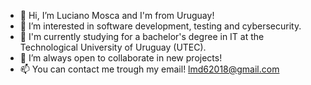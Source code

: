 - 👋 Hi, I’m Luciano Mosca and I'm from Uruguay!
- 👀 I’m interested in software development, testing and cybersecurity.
- 🌱 I'm currently studying for a bachelor's degree in IT at the Technological University of Uruguay (UTEC).
- 💞️ I’m always open to collaborate in new projects!
- 📫 You can contact me trough my email! lmd62018@gmail.com

<!---
LucianoMosca/LucianoMosca is a ✨ special ✨ repository because its `README.md` (this file) appears on your GitHub profile.
You can click the Preview link to take a look at your changes.
--->
